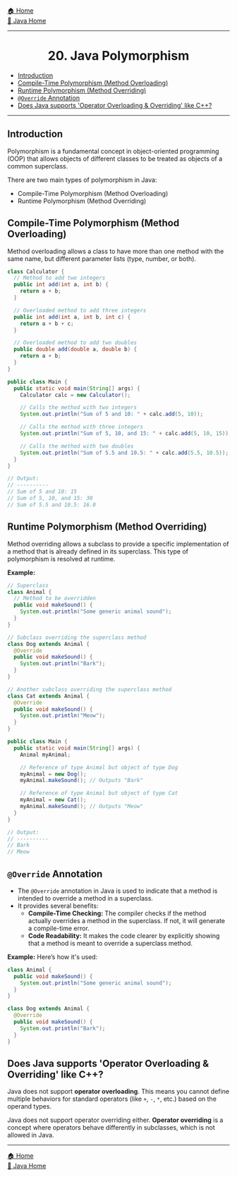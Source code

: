 [🏠 Home](../../../README.md) <br/>
[🍵 Java Home](../Java.md)

<hr/>

<h1 style="text-align: center">20. Java Polymorphism</h1>

- [Introduction](#introduction)
- [Compile-Time Polymorphism (Method Overloading)](#compile-time-polymorphism-method-overloading)
- [Runtime Polymorphism (Method Overriding)](#runtime-polymorphism-method-overriding)
- [`@Override` Annotation](#override-annotation)
- [Does Java supports 'Operator Overloading \& Overriding' like C++?](#does-java-supports-operator-overloading--overriding-like-c)

<hr/>

## Introduction

Polymorphism is a fundamental concept in object-oriented programming (OOP) that allows objects of different classes to be treated as objects of a common superclass.

There are two main types of polymorphism in Java:

- Compile-Time Polymorphism (Method Overloading)
- Runtime Polymorphism (Method Overriding)

## Compile-Time Polymorphism (Method Overloading)

Method overloading allows a class to have more than one method with the same name, but different parameter lists (type, number, or both).

```java
class Calculator {
  // Method to add two integers
  public int add(int a, int b) {
    return a + b;
  }

  // Overloaded method to add three integers
  public int add(int a, int b, int c) {
    return a + b + c;
  }

  // Overloaded method to add two doubles
  public double add(double a, double b) {
    return a + b;
  }
}

public class Main {
  public static void main(String[] args) {
    Calculator calc = new Calculator();

    // Calls the method with two integers
    System.out.println("Sum of 5 and 10: " + calc.add(5, 10));

    // Calls the method with three integers
    System.out.println("Sum of 5, 10, and 15: " + calc.add(5, 10, 15));

    // Calls the method with two doubles
    System.out.println("Sum of 5.5 and 10.5: " + calc.add(5.5, 10.5));
  }
}

// Output:
// ----------
// Sum of 5 and 10: 15
// Sum of 5, 10, and 15: 30
// Sum of 5.5 and 10.5: 16.0
```

## Runtime Polymorphism (Method Overriding)

Method overriding allows a subclass to provide a specific implementation of a method that is already defined in its superclass. 
This type of polymorphism is resolved at runtime.

**Example:**
```java
// Superclass
class Animal {
  // Method to be overridden
  public void makeSound() {
    System.out.println("Some generic animal sound");
  }
}

// Subclass overriding the superclass method
class Dog extends Animal {
  @Override
  public void makeSound() {
    System.out.println("Bark");
  }
}

// Another subclass overriding the superclass method
class Cat extends Animal {
  @Override
  public void makeSound() {
    System.out.println("Meow");
  }
}

public class Main {
  public static void main(String[] args) {
    Animal myAnimal;

    // Reference of type Animal but object of type Dog
    myAnimal = new Dog();
    myAnimal.makeSound(); // Outputs "Bark"

    // Reference of type Animal but object of type Cat
    myAnimal = new Cat();
    myAnimal.makeSound(); // Outputs "Meow"
  }
}

// Output:
// ----------
// Bark
// Meow
```

## `@Override` Annotation

- The `@Override` annotation in Java is used to indicate that a method is intended to override a method in a superclass. 
- It provides several benefits:
  - **Compile-Time Checking:** The compiler checks if the method actually overrides a method in the superclass. If not, it will generate a compile-time error.
  - **Code Readability:** It makes the code clearer by explicitly showing that a method is meant to override a superclass method.

**Example:** Here’s how it's used:
```java
class Animal {
  public void makeSound() {
    System.out.println("Some generic animal sound");
  }
}

class Dog extends Animal {
  @Override
  public void makeSound() {
    System.out.println("Bark");
  }
}
```

## Does Java supports 'Operator Overloading & Overriding' like C++?

Java does not support **operator overloading**. This means you cannot define multiple behaviors for standard operators (like `+`, `-`, `*`, etc.) based on the operand types.

Java does not support operator overriding either. **Operator overriding** is a concept where operators behave differently in subclasses, which is not allowed in Java.

<hr/>

[🏠 Home](../../../README.md) <br/>
[🍵 Java Home](../Java.md)
